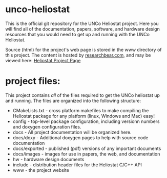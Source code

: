 unco-heliostat
==============
This is the official git repository for the UNCo Heliostat project. Here you will find all of the documentation, papers, software, and hardware design resources that you would need to get up and running with the UNCo Heliostat. 

Source (html) for the project's web page is stored in the www directory of this project. The content is hosted by [researchbear.com](http://unco.researchbear.com), and may be viewed here: [Heliostat Project Page](http://unco.researchbear.com/research/heliostat/www/index.html)

# project files:
This project contains _all_ of the files required to get the UNCo heliostat up
and running. The files are organized into the following structure:

* CMakeLists.txt - cross platform makefiles to make compiling the Heliostat package for any platform (linux, Windows and Mac) easy!
* config - top-level package configuration, including versionn numbers and doxygen configuration files.
* docs - All project documentation will be organized here.
* docs/doxy - Additional doxygen pages to help with source code documentation 
* docs/exported - published (pdf) versions of any important documents
* docs/images - images for use in papers, the web, and documentation
* hw - hardware design documents
* include - distribution header files for the Heliostat C/C++ API
* www - the project website
